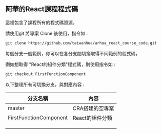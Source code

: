 ## 阿華的React課程程式碼

這裡包含了課程所有的程式碼資源，

請使用git 將專案 Clone 後使用，指令如 :

```tex
git clone https://github.com/taiwanhua/arhua_react_course_code.git
```

每個分支一個範例，你可以在各分支間切換取得不同範例的程式碼，

例如想取得 "React的組件分類"程式碼，則使用指令如 :

```tex
git checkout FirstFunctionComponent
```

以下整理所有可切換分支，與對應內容 :

| 分支名稱               | 內容            |
| ---------------------- | --------------- |
| master                 | CRA搭建的空專案 |
| FirstFunctionComponent | React的組件分類 |
|                        |                 |
|                        |                 |
|                        |                 |

